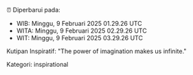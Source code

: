 ⏰ Diperbarui pada:
- WIB: Minggu, 9 Februari 2025 01.29.26 UTC
- WITA: Minggu, 9 Februari 2025 02.29.26 UTC
- WIT: Minggu, 9 Februari 2025 03.29.26 UTC

Kutipan Inspiratif:
"The power of imagination makes us infinite."


Kategori: inspirational


